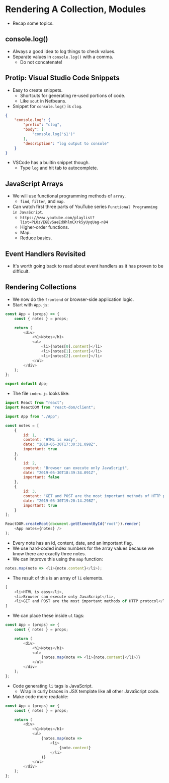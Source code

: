 # Rendering A Collection, Modules
- Recap some topics.


## console.log()
- Always a good idea to log things to check values.
- Separate values in `console.log()` with a comma.
    - Do not concatenate!


## Protip: Visual Studio Code Snippets
- Easy to create snippets.
    - Shortcuts for generating re-used portions of code.
    - Like `sout` in Netbeans.
- Snippet for `console.log()` is `clog`.
```json
{
    "console.log": {
        "prefix": "clog",
        "body": [
            "console.log('$1')"
        ],
        "description": "log output to console"
    }
}
```
- VSCode has a builtin snippet though.
    - Type `log` and hit tab to autocomplete.


## JavaScript Arrays
- We will use functional programming methods of `array`.
    - `find`, `filter`, and `map`.
- Can watch first three parts of YouTube series `Functional Programming in JavaScript`.
    - `https://www.youtube.com/playlist?list=PL0zVEGEvSaeEd9hlmCXrk5yUyqUag-n84`
    - Higher-order functions.
    - Map.
    - Reduce basics.


## Event Handlers Revisited
- It's worth going back to read about event handlers as it has proven to be difficult.


## Rendering Collections
- We now do the `frontend` or browser-side application logic.
- Start with `App.js`:
```javascript
const App = (props) => {
    const { notes } = props;

    return (
        <div>
            <h1>Notes</h1>
            <ul>
                <li>{notes[0].content}</li>
                <li>{notes[1].content}</li>
                <li>{notes[2].content}</li>
            </ul>
        </div>
    );
};

export default App;
```
- The file `index.js` looks like:
```javascript
import React from "react";
import ReactDOM from "react-dom/client";

import App from "./App";

const notes = [
    {
        id: 1,
        content: "HTML is easy",
        date: "2019-05-30T17:30:31.098Z",
        important: true
    },
    {
        id: 2,
        content: "Browser can execute only JavaScript",
        date: "2019-05-30T18:39:34.091Z",
        important: false
    },
    {
        id: 3,
        content: "GET and POST are the most important methods of HTTP protocol",
        date: "2019-05-30T19:20:14.298Z",
        important: true
    }
];

ReactDOM.createRoot(document.getElementById("root")).render(
    <App notes={notes} />
);
```
- Every note has an id, content, date, and an important flag.
- We use hard-coded index numbers for the array values because we know there are exactly three notes.
- We can improve this using the `map` function:
```javascript
notes.map(note => <li>{note.content}</li>);
```
- The result of this is an array of `li` elements.
```javascript
[
    <li>HTML is easy</li>,
    <li>Browser can execute only JavaScript</li>,
    <li>GET and POST are the most important methods of HTTP protocol</li>
]
```
- We can place these inside `ul` tags:
```javascript
const App = (props) => {
    const { notes } = props;

    return (
        <div>
            <h1>Notes</h1>
            <ul>
                {notes.map(note => <li>{note.content}</li>)}
            </ul>
        </div>
    );
};
```
- Code generating `li` tags is JavaScript.
    - Wrap in curly braces in JSX template like all other JavaScript code.
- Make code more readable:
```javascript
const App = (props) => {
    const { notes } = props;

    return (
        <div>
            <h1>Notes</h1>
            <ul>
                {notes.map(note =>
                    <li>
                        {note.content}
                    </li>
                )}
            </ul>
        </div>
    );
};
```


